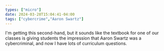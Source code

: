 ```yaml
---
types: ["micro"]
date: 2024-03-28T15:04:41-04:00
tags: ["cybercrime","Aaron Swartz"]
---
```

I'm getting this second-hand, but it sounds like the textbook for one of our classes is giving students the impression that Aaron Swartz was a cybercriminal, and now I have lots of curriculum questions.
